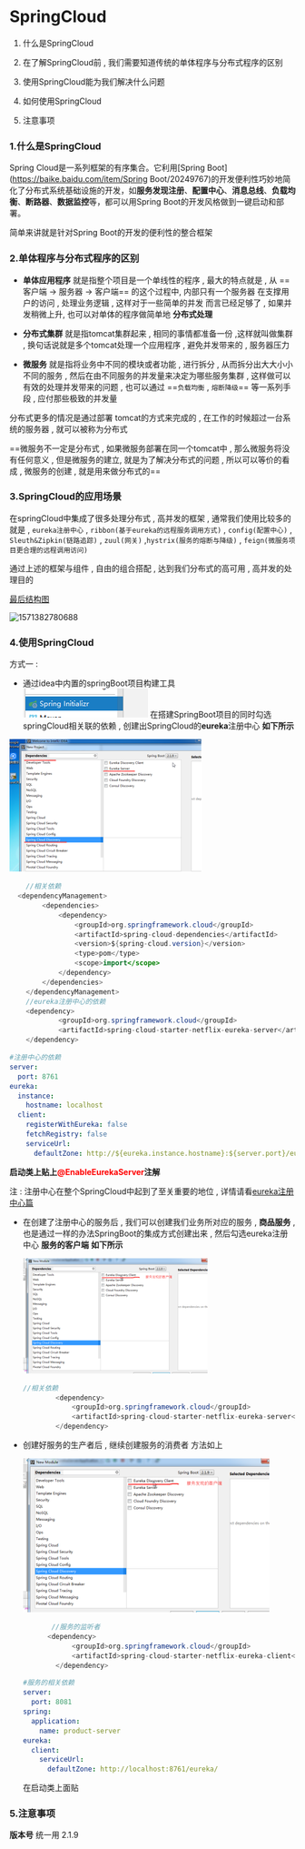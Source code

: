 # SpringCloud



1. 什么是SpringCloud

2. 在了解SpringCloud前 , 我们需要知道传统的单体程序与分布式程序的区别

3. 使用SpringCloud能为我们解决什么问题

4. 如何使用SpringCloud
5. 注意事项



### 1.什么是SpringCloud

Spring Cloud是一系列框架的有序集合。它利用[Spring Boot](https://baike.baidu.com/item/Spring Boot/20249767)的开发便利性巧妙地简化了分布式系统基础设施的开发，如**服务发现注册**、**配置中心**、**消息总线**、**负载均衡**、**断路器**、**数据监控**等，都可以用Spring Boot的开发风格做到一键启动和部署。

简单来讲就是针对Spring Boot的开发的便利性的整合框架







### 2.单体程序与分布式程序的区别

- **单体应用程序** 就是指整个项目是一个单线性的程序 , 最大的特点就是 , 从 ==客户端 → 服务器 → 客户端== 的这个过程中, 内部只有一个服务器 在支撑用户的访问 , 处理业务逻辑 , 这样对于一些简单的并发 而言已经足够了 , 如果并发稍微上升,  也可以对单体的程序做简单地 **分布式处理**

- **分布式集群**  就是指tomcat集群起来 , 相同的事情都准备一份 ,这样就叫做集群 , 换句话说就是多个tomcat处理一个应用程序 , 避免并发带来的 , 服务器压力

- **微服务** 就是指将业务中不同的模块或者功能 , 进行拆分 , 从而拆分出大大小小不同的服务 , 然后在由不同服务的并发量来决定为哪些服务集群 , 这样做可以有效的处理并发带来的问题 , 也可以通过 ==`负载均衡` , `熔断降级`== 等一系列手段 , 应付那些极致的并发量

分布式更多的情况是通过部署 tomcat的方式来完成的 , 在工作的时候超过一台系统的服务器 , 就可以被称为分布式

==微服务不一定是分布式 , 如果微服务部署在同一个tomcat中 , 那么微服务将没有任何意义 , 但是微服务的建立, 就是为了解决分布式的问题 , 所以可以等价的看成 , 微服务的创建 , 就是用来做分布式的==





### 3.SpringCloud的应用场景

在springCloud中集成了很多处理分布式 , 高并发的框架 , 通常我们使用比较多的就是 , `eureka注册中心` , `ribbon(基于eureka的远程服务调用方式)` , `config(配置中心)` , `Sleuth&Zipkin(链路追踪)` , `zuul(网关)` ,`hystrix(服务的熔断与降级)` , `feign(微服务项目更合理的远程调用访问)`

通过上述的框架与组件 , 自由的组合搭配 , 达到我们分布式的高可用 , 高并发的处理目的



[最后结构图]()

![1571382780688](SpringCloud.assets/1571382780688_.png)



### 4.使用SpringCloud

方式一 :

- 通过idea中内置的springBoot项目构建工具![1571382695353](SpringCloud.assets/1571382695353.png) 在搭建SpringBoot项目的同时勾选springCloud相关联的依赖 , 创建出SpringCloud的**eureka**注册中心  **如下所示**

![注册中心](SpringCloud.assets/1571382848669.png)

```java
	//相关依赖
  <dependencyManagement>
        <dependencies>
            <dependency>
                <groupId>org.springframework.cloud</groupId>
                <artifactId>spring-cloud-dependencies</artifactId>
                <version>${spring-cloud.version}</version>
                <type>pom</type>
                <scope>import</scope>
            </dependency>
        </dependencies>
    </dependencyManagement>
    //eureka注册中心的依赖
    <dependency>
            <groupId>org.springframework.cloud</groupId>
            <artifactId>spring-cloud-starter-netflix-eureka-server</artifactId>
    </dependency>
```

```yaml
#注册中心的依赖
server:
  port: 8761
eureka:
  instance:
    hostname: localhost
  client:
    registerWithEureka: false
    fetchRegistry: false
    serviceUrl:
      defaultZone: http://${eureka.instance.hostname}:${server.port}/eureka/
```



**启动类上贴上<font style="color:red">@EnableEurekaServer</font>注解**





 注 : 注册中心在整个SpringCloud中起到了至关重要的地位 , 详情请看[eureka注册中心篇]()



- 在创建了注册中心的服务后 , 我们可以创建我们业务所对应的服务 , **商品服务** , 也是通过一样的办法SpringBoot的集成方式创建出来 , 然后勾选eureka注册中心 **服务的客户端**  **如下所示**

  ![1571383218862](SpringCloud.assets/1571383218862.png)

  ```java
  //相关依赖
          <dependency>
              <groupId>org.springframework.cloud</groupId>
              <artifactId>spring-cloud-starter-netflix-eureka-server</artifactId>
          </dependency>
  ```







- 创建好服务的生产者后 , 继续创建服务的消费者 方法如上

  ![1571383765636](SpringCloud.assets/1571383765636.png)

  ```java
         //服务的监听者
  		<dependency>
              <groupId>org.springframework.cloud</groupId>
              <artifactId>spring-cloud-starter-netflix-eureka-client</artifactId>
          </dependency>
  ```

  ```yaml
  #服务的相关依赖
  server:
    port: 8081
  spring:
    application:
      name: product-server
  eureka:
    client:
      serviceUrl:
        defaultZone: http://localhost:8761/eureka/
  ```

  在启动类上面贴<font style="color:red"></font>

  

### 5.注意事项

**版本号** 统一用 2.1.9


